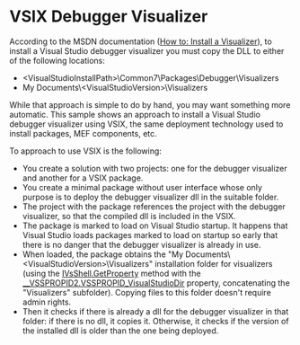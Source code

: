 VSIX Debugger Visualizer
========================

According to the MSDN documentation ([How to: Install a Visualizer](https://msdn.microsoft.com/en-us/library/sb2yca43.aspx)), to install a Visual Studio debugger visualizer you must copy the DLL to either of the following locations:

* \<VisualStudioInstallPath>\Common7\Packages\Debugger\Visualizers
* My Documents\\\<VisualStudioVersion>\Visualizers

While that approach is simple to do by hand, you may want something more automatic. This sample shows an approach to install a Visual Studio debugger visualizer using VSIX, the same deployment technology used to install packages, MEF components, etc.

To approach to use VSIX is the following:

* You create a solution with two projects: one for the debugger visualizer and another for a VSIX package.
* You create a minimal package without user interface whose only purpose is to deploy the debugger visualizer dll in the suitable folder.
* The project with the package references the project with the debugger visualizer, so that the compiled dll is included in the VSIX.
* The package is marked to load on Visual Studio startup. It happens that Visual Studio loads packages marked to load on startup so early that there is no danger that the debugger visualizer is already in use.
* When loaded, the package obtains the "My Documents\\\<VisualStudioVersion>\Visualizers" installation folder for visualizers (using the [IVsShell.GetProperty](https://msdn.microsoft.com/en-us/library/microsoft.visualstudio.shell.interop.ivsshell.getproperty.aspx) method with the [__VSSPROPID2.VSSPROPID_VisualStudioDir](https://msdn.microsoft.com/en-us/library/microsoft.visualstudio.shell.interop.__vsspropid2.aspx) property, concatenating the "Visualizers" subfolder). Copying files to this folder doesn't require admin rights.
* Then it checks if there is already a dll for the debugger visualizer in that folder: if there is no dll, it copies it. Otherwise, it checks if the version of the installed dll is older than the one being deployed.
